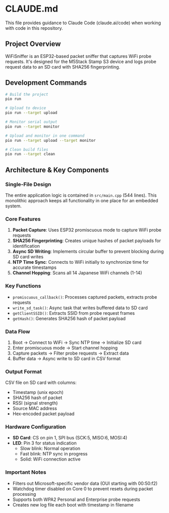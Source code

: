 # CLAUDE.md

This file provides guidance to Claude Code (claude.ai/code) when working with code in this repository.

## Project Overview

WiFiSniffer is an ESP32-based packet sniffer that captures WiFi probe requests. It's designed for the M5Stack Stamp S3 device and logs probe request data to an SD card with SHA256 fingerprinting.

## Development Commands

```bash
# Build the project
pio run

# Upload to device
pio run --target upload

# Monitor serial output
pio run --target monitor

# Upload and monitor in one command
pio run --target upload --target monitor

# Clean build files
pio run --target clean
```

## Architecture & Key Components

### Single-File Design
The entire application logic is contained in `src/main.cpp` (544 lines). This monolithic approach keeps all functionality in one place for an embedded system.

### Core Features

1. **Packet Capture**: Uses ESP32 promiscuous mode to capture WiFi probe requests
2. **SHA256 Fingerprinting**: Creates unique hashes of packet payloads for identification
3. **Async SD Writing**: Implements circular buffer to prevent blocking during SD card writes
4. **NTP Time Sync**: Connects to WiFi initially to synchronize time for accurate timestamps
5. **Channel Hopping**: Scans all 14 Japanese WiFi channels (1-14)

### Key Functions

- `promiscuous_callback()`: Processes captured packets, extracts probe requests
- `write_sd_task()`: Async task that writes buffered data to SD card
- `getClientSSID()`: Extracts SSID from probe request frames
- `getHash()`: Generates SHA256 hash of packet payload

### Data Flow

1. Boot → Connect to WiFi → Sync NTP time → Initialize SD card
2. Enter promiscuous mode → Start channel hopping
3. Capture packets → Filter probe requests → Extract data
4. Buffer data → Async write to SD card in CSV format

### Output Format

CSV file on SD card with columns:
- Timestamp (unix epoch)
- SHA256 hash of packet
- RSSI (signal strength)
- Source MAC address
- Hex-encoded packet payload

### Hardware Configuration

- **SD Card**: CS on pin 1, SPI bus (SCK:5, MISO:6, MOSI:4)
- **LED**: Pin 3 for status indication
  - Slow blink: Normal operation
  - Fast blink: NTP sync in progress
  - Solid: WiFi connection active

### Important Notes

- Filters out Microsoft-specific vendor data (OUI starting with 00:50:f2)
- Watchdog timer disabled on Core 0 to prevent resets during packet processing
- Supports both WPA2 Personal and Enterprise probe requests
- Creates new log file each boot with timestamp in filename